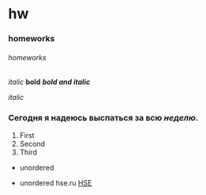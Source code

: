# hw
### homeworks
###### homeworks


*italic*
**bold**
***bold and italic***

_italic_
### Сегодня я надеюсь выспаться за всю ***неделю***. 
1. First
2. Second
3. Third
+ unordered
- unordered
hse.ru
[HSE](https://www.hse.ru/)
